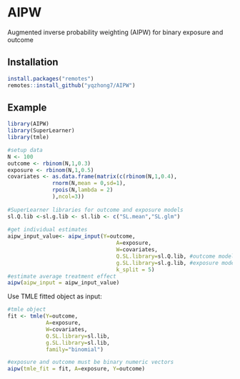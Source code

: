 
# AIPW

<!-- badges: start -->
<!-- badges: end -->

Augmented inverse probability weighting (AIPW) for binary exposure and outcome

## Installation

``` r
install.packages("remotes")
remotes::install_github("yqzhong7/AIPW")
```

## Example


``` r
library(AIPW)
library(SuperLearner)
library(tmle)

#setup data
N <- 100
outcome <- rbinom(N,1,0.3)
exposure <- rbinom(N,1,0.5)
covariates <- as.data.frame(matrix(c(rbinom(N,1,0.4),
              rnorm(N,mean = 0,sd=1),
              rpois(N,lambda = 2)
              ),ncol=3))
              
#SuperLearner libraries for outcome and exposure models              
sl.Q.lib <-sl.g.lib <- sl.lib <- c("SL.mean","SL.glm")
              
#get individual estimates               
aipw_input_value<- aipw_input(Y=outcome,
                                  A=exposure,
                                  W=covariates,
                                  Q.SL.library=sl.Q.lib, #outcome model
                                  g.SL.library=sl.g.lib, #exposure model
                                  k_split = 5)
#estimate average treatment effect                                 
aipw(aipw_input = aipw_input_value)                  
```

Use TMLE fitted object as input:

```R
#tmle object
fit <- tmle(Y=outcome,
            A=exposure,
            W=covariates,
            Q.SL.library=sl.lib,
            g.SL.library=sl.lib,
            family="binomial")

#exposure and outcome must be binary numeric vectors
aipw(tmle_fit = fit, A=exposure, Y=outcome)
```

